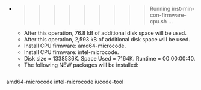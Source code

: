 * >>>>>>>>> Running inst-min-con-firmware-cpu.sh ...
  * After this operation, 76.8 kB of additional disk space will be used.
  * After this operation, 2,593 kB of additional disk space will be used.
  * Install CPU firmware: amd64-microcode.
  * Install CPU firmware: intel-microcode.
  * Disk size = 1338536K. Space Used = 7164K. Runtime = 00:00:00:40.
  * The following NEW packages will be installed:
  ```bash
amd64-microcode intel-microcode iucode-tool
  ```
